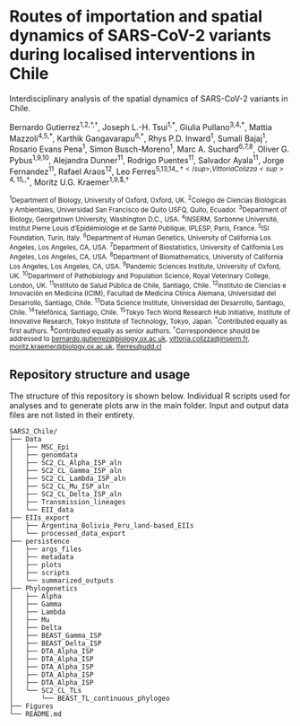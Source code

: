 # Routes of importation and spatial dynamics of SARS-CoV-2 variants during localised interventions in Chile
Interdisciplinary analysis of the spatial dynamics of SARS-CoV-2 variants in Chile.

Bernardo Gutierrez<sup>1,2,\*,†</sup>, Joseph L.-H. Tsui<sup>1,\*</sup>, Giulia Pullano<sup>3,4,\*</sup>, Mattia Mazzoli<sup>4,5,\*</sup>, Karthik Gangavarapu<sup>6,\*</sup>, Rhys P.D. Inward<sup>1</sup>, Sumali Bajaj<sup>1</sup>, Rosario Evans Pena<sup>1</sup>, Simon Busch-Moreno<sup>1</sup>, Marc A. Suchard<sup>6,7,8</sup>, Oliver G. Pybus<sup>1,9,10</sup>, Alejandra Dunner<sup>11</sup>, Rodrigo Puentes<sup>11</sup>, Salvador Ayala<sup>11</sup>, Jorge Fernandez<sup>11</sup>, Rafael Araos<sup>12</sup>, Leo Ferres<sup>5,13,14,$,†</sup>, Vittoria Colizza<sup>4,15,$,†</sup>, Moritz U.G. Kraemer<sup>1,9,$,†</sup>

<sup><sup>1</sup>Department of Biology, University of Oxford, Oxford, UK.
<sup>2</sup>Colegio de Ciencias Biológicas y Ambientales, Universidad San Francisco de Quito USFQ, Quito, Ecuador.
<sup>3</sup>Department of Biology, Georgetown University, Washington D.C., USA.
<sup>4</sup>INSERM, Sorbonne Université, Institut Pierre Louis d’Epidémiologie et de Santé Publique, IPLESP, Paris, France.
<sup>5</sup>ISI Foundation, Turin, Italy.
<sup>6</sup>Department of Human Genetics, University of California Los Angeles, Los Angeles, CA, USA.
<sup>7</sup>Department of Biostatistics, University of California Los Angeles, Los Angeles, CA, USA.
<sup>8</sup>Department of Biomathematics, University of California Los Angeles, Los Angeles, CA, USA.
<sup>9</sup>Pandemic Sciences Institute, University of Oxford, UK.
<sup>10</sup>Department of Pathobiology and Population Science, Royal Veterinary College, London, UK.
<sup>11</sup>Instituto de Salud Pública de Chile, Santiago, Chile.
<sup>12</sup>Instituto de Ciencias e Innovación en Medicina (ICIM), Facultad de Medicina Clínica Alemana, Universidad del Desarrollo, Santiago, Chile.
<sup>13</sup>Data Science Institute, Universidad del Desarrollo, Santiago, Chile.
<sup>14</sup>Telefónica, Santiago, Chile.
<sup>15</sup>Tokyo Tech World Research Hub Initiative, Institute of Innovative Research, Tokyo Institute of Technology, Tokyo, Japan.
<sup>\*</sup>Contributed equally as first authors.
<sup>$</sup>Contributed equally as senior authors.
<sup>†</sup>Correspondence should be addressed to bernardo.gutierrez@biology.ox.ac.uk, vittoria.colizza@inserm.fr, moritz.kraemer@biology.ox.ac.uk, lferres@udd.cl</sup>


## Repository structure and usage

The structure of this repository is shown below. Individual R scripts used for analyses and to generate plots arw in the main folder. Input and output data files are not listed in their entirety.

```
SARS2_Chile/
├── Data
│   ├── MSC_Epi
│   ├── genomdata
│   ├── SC2_CL_Alpha_ISP_aln
│   ├── SC2_CL_Gamma_ISP_aln
│   ├── SC2_CL_Lambda_ISP_aln
│   ├── SC2_CL_Mu_ISP_aln
│   ├── SC2_CL_Delta_ISP_aln
│   ├── Transmission_lineages
│   └── EII_data
├── EIIs_export
│   ├── Argentina_Bolivia_Peru_land-based_EIIs
│   └── processed_data_export
├── persistence
│   ├── args_files
│   ├── metadata
│   ├── plots
│   ├── scripts
│   └── summarized_outputs
├── Phylogenetics
│   ├── Alpha
│   ├── Gamma
│   ├── Lambda
│   ├── Mu
│   ├── Delta
│   ├── BEAST_Gamma_ISP
│   ├── BEAST_Delta_ISP
│   ├── DTA_Alpha_ISP
│   ├── DTA_Alpha_ISP
│   ├── DTA_Alpha_ISP
│   ├── DTA_Alpha_ISP
│   ├── DTA_Alpha_ISP
│   └── SC2_CL_TLs
│       └── BEAST_TL_continuous_phylogeo
├── Figures
└── README.md
```